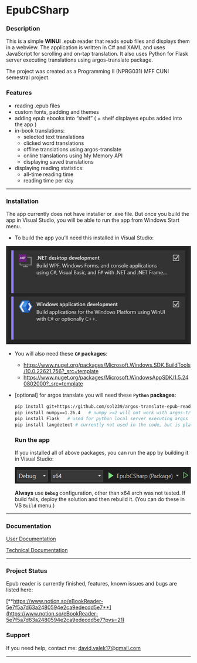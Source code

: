 # EpubCSharp

### Description

This is a simple **WINUI** .epub reader that reads epub files and displays them in a webview.
The application is written in C# and XAML and uses JavaScript for scrolling and on-tap translation. It also uses Python for Flask server executing translations using argos-translate package. 

The project was created as a Programming II (NPRG031) MFF CUNI semestral project.

### Features

- reading .epub files
- custom fonts, padding and themes
- adding epub ebooks into “shelf” ( = shelf displayes epubs added into the app )
- in-book translations:
    - selected text translations
    - clicked word translations
    - offline translations using argos-translate
    - online translations using My Memory API
    - displaying saved translations
- displaying reading statistics:
    - all-time reading time
    - reading time per day

---

### Installation

The app currently does not have installer or .exe file. But once you build the app in Visual Studio, you will be able to run the app from Windows Start menu.

- To build the app you’ll need this installed in Visual Studio:

![image.png](docs/README%20data/image.png)

- You will also need these **`C#`** **packages**:
    - https://www.nuget.org/packages/Microsoft.Windows.SDK.BuildTools/10.0.22621.756?_src=template
    - https://www.nuget.org/packages/Microsoft.WindowsAppSDK/1.5.240802000?_src=template
- [optional] for argos translate you will need these **`Python` packages**:
    
    ```bash
    pip install git+https://github.com/sol239/argos-translate-epub-reader.git
    pip install numpy==1.26.4   # numpy >=2 will not work with argos-translate
    pip install Flask   # used for python local server executing argos translations offline
    pip install langdetect # currently not used in the code, but is planned to be added
    ```
    
    ### Run the app
    
    If you installed all of above packages, you can run the app by building it in Visual Studio:
    
    ![image.png](docs/README%20data/image%201.png)
    
    **Always** use **`Debug`** configuration, other than x64 arch was not tested. If build fails, deploy the solution and then rebuild it. (You can do these in VS `Build` menu.)
    

---

### Documentation

[User Documentation](docs/User%20Documentation.md)

[Technical Documentation](docs/Technical%20Documentation.md)

---

### Project Status

Epub reader is currently finished, features, known issues and bugs are listed here:

[**https://www.notion.so/eBookReader-5e7f5a7d63a2480594e2ca9edecdd5e7**](https://www.notion.so/eBookReader-5e7f5a7d63a2480594e2ca9edecdd5e7?pvs=21)

### Support

If you need help, contact me: david.valek17@gmail.com


---
